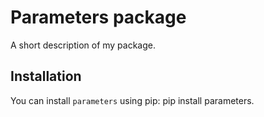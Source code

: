 # Parameters package

A short description of my package.

## Installation

You can install `parameters` using pip: pip install parameters.

